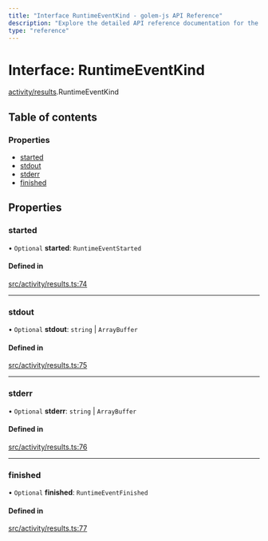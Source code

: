 ```yaml
---
title: "Interface RuntimeEventKind - golem-js API Reference"
description: "Explore the detailed API reference documentation for the Interface RuntimeEventKind within the golem-js SDK for the Golem Network."
type: "reference"
---
```

# Interface: RuntimeEventKind

[activity/results](../modules/activity_results).RuntimeEventKind

## Table of contents

### Properties

- [started](activity_results.RuntimeEventKind#started)
- [stdout](activity_results.RuntimeEventKind#stdout)
- [stderr](activity_results.RuntimeEventKind#stderr)
- [finished](activity_results.RuntimeEventKind#finished)

## Properties

### started

• `Optional` **started**: `RuntimeEventStarted`

#### Defined in

[src/activity/results.ts:74](https://github.com/golemfactory/golem-js/blob/552d481/src/activity/results.ts#L74)

___

### stdout

• `Optional` **stdout**: `string` \| `ArrayBuffer`

#### Defined in

[src/activity/results.ts:75](https://github.com/golemfactory/golem-js/blob/552d481/src/activity/results.ts#L75)

___

### stderr

• `Optional` **stderr**: `string` \| `ArrayBuffer`

#### Defined in

[src/activity/results.ts:76](https://github.com/golemfactory/golem-js/blob/552d481/src/activity/results.ts#L76)

___

### finished

• `Optional` **finished**: `RuntimeEventFinished`

#### Defined in

[src/activity/results.ts:77](https://github.com/golemfactory/golem-js/blob/552d481/src/activity/results.ts#L77)
